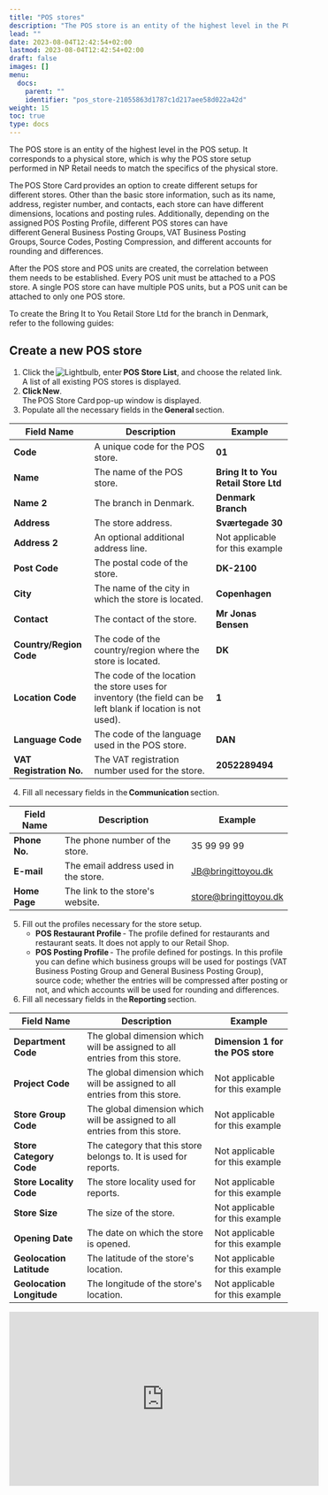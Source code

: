 ```yaml
---
title: "POS stores"
description: "The POS store is an entity of the highest level in the POS setup. It corresponds to a physical store, which is why the POS store setup performed in NP Retail needs to match the specifics of the physical store. "
lead: ""
date: 2023-08-04T12:42:54+02:00
lastmod: 2023-08-04T12:42:54+02:00
draft: false
images: []
menu:
  docs:
    parent: ""
    identifier: "pos_store-21055863d1787c1d217aee58d022a42d"
weight: 15
toc: true
type: docs
---
```


The POS store is an entity of the highest level in the POS setup. It corresponds to a physical store, which is why the POS store setup performed in NP Retail needs to match the specifics of the physical store. 

The POS Store Card provides an option to create different setups for different stores. Other than the basic store information, such as its name, address, register number, and contacts, each store can have different dimensions, locations and posting rules. Additionally, depending on the assigned POS Posting Profile, different POS stores can have different General Business Posting Groups, VAT Business Posting Groups, Source Codes, Posting Compression, and different accounts for rounding and differences. 

After the POS store and POS units are created, the correlation between them needs to be established. Every POS unit must be attached to a POS store. A single POS store can have multiple POS units, but a POS unit can be attached to only one POS store. 

To create the Bring It to You Retail Store Ltd for the branch in Denmark, refer to the following guides:  

## Create a new POS store

1. Click the ![Lightbulb](Lightbulb_icon.PNG), enter **POS Store List**, and choose the related link.     
  A list of all existing POS stores is displayed. 
2. **Click New**.     
   The POS Store Card pop-up window is displayed. 
3. Populate all the necessary fields in the **General** section. 

| Field Name      | Description |   Example    |
| ----------- | ----------- | ----------- |
| **Code** | A unique code for the POS store. | **01** |
| **Name**  | The name of the POS store.  | **Bring It to You Retail Store Ltd** |
| **Name 2** | The branch in Denmark. | **Denmark Branch** |
| **Address** | The store address. | **Sværtegade  30** | 
| **Address 2** | An optional additional address line. | Not applicable for this example |
| **Post Code** | The postal code of the store.  | **DK-2100** |
| **City** | The name of the city in which the store is located.  | **Copenhagen** |
| **Contact** | The contact of the store. | **Mr Jonas Bensen** |
| **Country/Region Code** | The code of the country/region where the store is located. | **DK** |
| **Location Code** | The code of the location the store uses for inventory (the field can be left blank if location is not used). | **1** |
| **Language Code** | The code of the language used in the POS store. | **DAN** |
| **VAT Registration No.** | The VAT registration number used for the store. | **2052289494** |

4. Fill all necessary fields in the **Communication** section. 

| Field Name      | Description |   Example    |
| ----------- | ----------- | ----------- |
| **Phone No.** | The phone number of the store.  | 35 99 99 99 |
| **E-mail** | The email address used in the store. | JB@bringittoyou.dk |
| **Home Page** | The link to the store's website. | store@bringittoyou.dk |

5. Fill out the profiles necessary for the store setup. 
   - **POS Restaurant Profile** - The profile defined for restaurants and restaurant seats. It does not apply to our Retail Shop. 
   - **POS Posting Profile** - The profile defined for postings. In this profile you can define which business groups will be used for postings (VAT Business Posting Group and General Business Posting Group), source code; whether the entries will be compressed after posting or not, and which accounts will be used for rounding and differences. 
6. Fill all necessary fields in the **Reporting** section. 

| Field Name      | Description |   Example    |
| ----------- | ----------- | ----------- |
| **Department Code** | The global dimension which will be assigned to all entries from this store. | **Dimension 1 for the POS store** |
| **Project Code** | The global dimension which will be assigned to all entries from this store. | Not applicable for this example |
| **Store Group Code**  | The global dimension which will be assigned to all entries from this store.  | Not applicable for this example |
| **Store Category Code**  | The category that this store belongs to. It is used for reports. | Not applicable for this example |
| **Store Locality Code**  | The store locality used for reports.  | Not applicable for this example |
| **Store Size** | The size of the store.  | Not applicable for this example |
| **Opening Date** | The date on which the store is opened.   | Not applicable for this example |
| **Geolocation Latitude** | The latitude of the store's location.  | Not applicable for this example |
| **Geolocation Longitude**  | The longitude of the store's location.  | Not applicable for this example |

<iframe width="560" height="315" src="https://www.youtube.com/embed/AktQ3262OJ8" title="YouTube video player" frameborder="0" allow="accelerometer; autoplay; clipboard-write; encrypted-media; gyroscope; picture-in-picture; web-share" allowfullscreen></iframe>